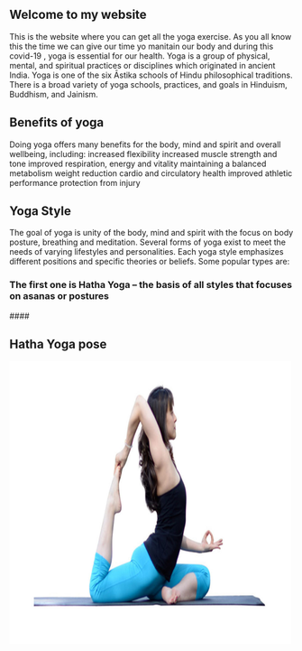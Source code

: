 ## Welcome to my website
This is the website where you can get all the yoga exercise. As you all know this the time we can give our time yo manitain our body and during this covid-19 , yoga is essential for our health. Yoga is a group of physical, mental, and spiritual practices or disciplines which originated in ancient India. Yoga is one of the six Āstika schools of Hindu philosophical traditions. There is a broad variety of yoga schools, practices, and goals in Hinduism, Buddhism, and Jainism.
## Benefits of yoga
Doing yoga offers many benefits for the body, mind and spirit and overall wellbeing, including:
increased flexibility
increased muscle strength and tone
improved respiration, energy and vitality
maintaining a balanced metabolism
weight reduction
cardio and circulatory health
improved athletic performance
protection from injury
## Yoga Style
The goal of yoga is unity of the body, mind and spirit with the focus on body posture, breathing and meditation. Several forms of yoga exist to meet the needs of varying lifestyles and personalities. Each yoga style emphasizes different positions and specific theories or beliefs. Some popular types are:
### The first one is Hatha Yoga – the basis of all styles that focuses on asanas or postures

####<h2>Hatha Yoga pose</h2>
<img src="hathayoga.jpg" alt="hathayoga" width="500" height="500">

</body>
</html>

